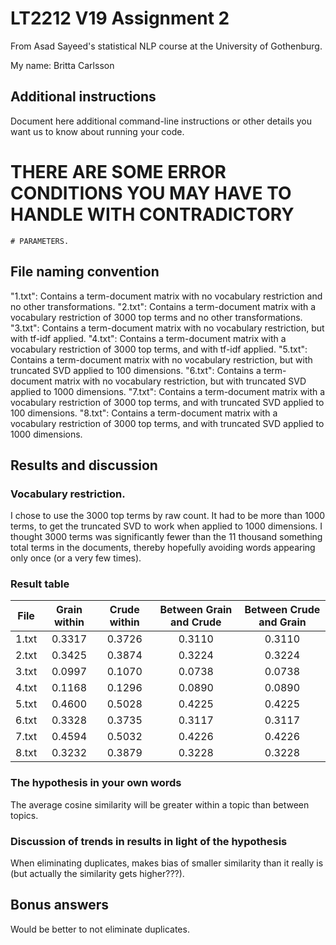 # LT2212 V19 Assignment 2

From Asad Sayeed's statistical NLP course at the University of Gothenburg.

My name: Britta Carlsson

## Additional instructions

Document here additional command-line instructions or other details you
want us to know about running your code.

# THERE ARE SOME ERROR CONDITIONS YOU MAY HAVE TO HANDLE WITH CONTRADICTORY
    # PARAMETERS.

## File naming convention

"1.txt": Contains a term-document matrix with no vocabulary restriction and no other transformations.
"2.txt": Contains a term-document matrix with a vocabulary restriction of 3000 top terms and no other transformations.
"3.txt": Contains a term-document matrix with no vocabulary restriction, but with tf-idf applied.
"4.txt": Contains a term-document matrix with a vocabulary restriction of 3000 top terms, and with tf-idf applied.
"5.txt": Contains a term-document matrix with no vocabulary restriction, but with truncated SVD applied to 100 dimensions.
"6.txt": Contains a term-document matrix with no vocabulary restriction, but with truncated SVD applied to 1000 dimensions.
"7.txt": Contains a term-document matrix with a vocabulary restriction of 3000 top terms, and with truncated SVD applied to 100 dimensions.
"8.txt": Contains a term-document matrix with a vocabulary restriction of 3000 top terms, and with truncated SVD applied to 1000 dimensions.

## Results and discussion

### Vocabulary restriction.

I chose to use the 3000 top terms by raw count. It had to be more than 1000 terms, to get the truncated SVD to work when applied to 1000 dimensions. I thought 3000 terms was significantly fewer than the 11 thousand something total terms in the documents, thereby hopefully avoiding words appearing only once (or a very few times).

### Result table
| File  | Grain within | Crude within | Between Grain and Crude | Between Crude and Grain |
|-------|:------------:|:------------:|:-----------------------:|:-----------------------:|
| 1.txt | 0.3317       | 0.3726       | 0.3110                  | 0.3110                  |
| 2.txt | 0.3425       | 0.3874       | 0.3224                  | 0.3224                  |
| 3.txt | 0.0997       | 0.1070       | 0.0738                  | 0.0738                  |
| 4.txt | 0.1168       | 0.1296       | 0.0890                  | 0.0890                  |
| 5.txt | 0.4600       | 0.5028       | 0.4225                  | 0.4225                  |
| 6.txt | 0.3328       | 0.3735       | 0.3117                  | 0.3117                  |
| 7.txt | 0.4594       | 0.5032       | 0.4226                  | 0.4226                  |
| 8.txt | 0.3232       | 0.3879       | 0.3228                  | 0.3228                  |


### The hypothesis in your own words
The average cosine similarity will be greater within a topic than between topics.

### Discussion of trends in results in light of the hypothesis

When eliminating duplicates, makes bias of smaller similarity than it really is (but actually the similarity gets higher???).

## Bonus answers

Would be better to not eliminate duplicates.
